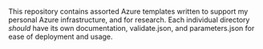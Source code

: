 This repository contains assorted Azure templates written to support my personal Azure infrastructure, and for research.
Each individual directory *should* have its own documentation, validate.json, and parameters.json for ease of 
deployment and usage. 